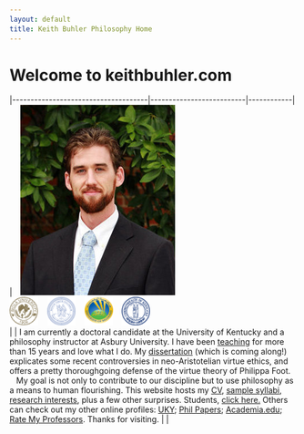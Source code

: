 ```yaml
---
layout: default
title: Keith Buhler Philosophy Home
--- 
```


<h1 id="welcome-to-keithbuhlercom" style="text-align: left;">Welcome to keithbuhler.com</h1>

|-------------------------------------|--------------------------|------------|
| <img src="/img/keithbuhler-golden.png" alt="Keith Buhler" hspace="10px">  <br>  <img src="/img/seal-biola.png" alt="Biola" height="50" width="50"> &nbsp;&nbsp; <img src="/img/seal-thi.png" alt="Torrey Honors" height="50" width="50"> &nbsp;&nbsp; <img src="/img/seal-balamand.png" alt="Balamand" height="50" width="50">  &nbsp;&nbsp; <img src="/img/seal-uk.png" alt="Kentucky" height="50" width="50">   <br> | | I am currently a doctoral candidate at the University of Kentucky and a philosophy instructor at Asbury University. I have been [teaching](/teaching) for more than 15 years and love what I do. My [dissertation](/research) (which is coming along!) explicates some recent controversies in neo-Aristotelian virtue ethics, and offers a pretty thoroughgoing defense of the virtue theory of Philippa Foot.   &nbsp;&nbsp; My goal is not only to contribute to our discipline but to use philosophy as a means to human flourishing. This website hosts my [CV](/Buhler-CV), [sample syllabi](/teaching), [research interests](/research), plus a few other surprises. Students, [click here.](/philosophy) Others can check out my other online profiles: [UKY](https://philosophy.as.uky.edu/users/kebu226);  [Phil Papers](http://philpapers.org/profile/47267); [Academia.edu](https://uky.academia.edu/KeithBuhler); [Rate My Professors](http://www.ratemyprofessors.com/ShowRatings.jsp?tid=1822771). Thanks for visiting. | |

